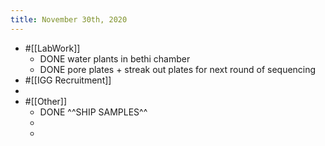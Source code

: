 ```yaml
---
title: November 30th, 2020
---
```


- #[[LabWork]]
	- DONE water plants in bethi chamber
	- DONE pore plates + streak out plates for next round of sequencing
- #[[IGG Recruitment]]
-
- #[[Other]]
	- DONE  ^^SHIP SAMPLES^^
	-
	-